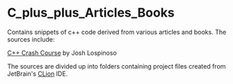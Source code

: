 # C_plus_plus_Articles_Books
Contains snippets of c++ code derived from various articles and books.  The sources include:

[C++ Crash Course](https://ccc.codes) by Josh Lospinoso



The sources are divided up into folders containing project files created from JetBrain's [CLion](https://blog.jetbrains.com/clion/tag/eap/) IDE.